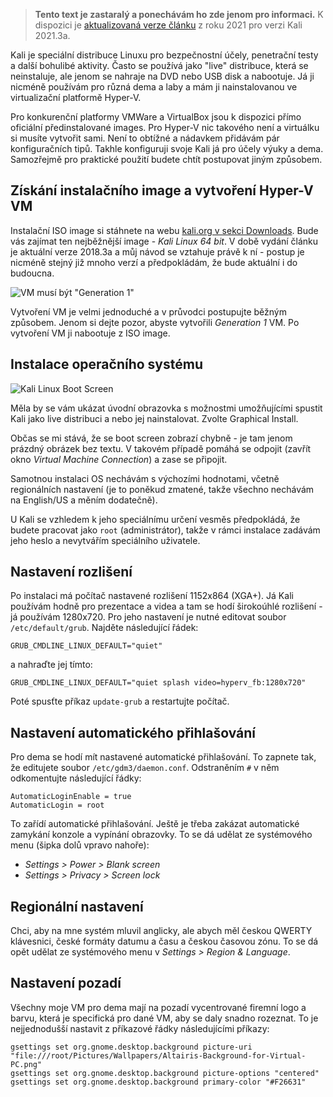 <!-- dcterms:title = Instalace a konfigurace Kali Linuxu na Hyper-V -->
<!-- dcterms:abstract = Kali je speciální distribuce Linuxu pro bezpečnostní účely, penetrační testy a další bohulibé aktivity. Přináším návod, jak ji nainstalovat na Hyper-V a jak ji zkonfigurovat pro účely dema/labu. -->
<!-- dcterms:creator = Michal Altair Valášek -->
<!-- x4w:pictureUrl = /perex-pictures/20181007-kali-linux-na-hyperv.png -->
<!-- x4w:pictureWidth = 150 -->
<!-- x4w:pictureHeight = 150 -->
<!-- x4w:category = Bezpečnost -->
<!-- x4w:category = IT -->
<!-- x4w:category = Software -->
<!-- dcterms:date = 2018-10-07 -->

> **Tento text je zastaralý a ponechávám ho zde jenom pro informaci.** 
> K dispozici je [aktualizovaná verze článku](/2021/11/kali-linux-na-hyperv) z roku 2021 pro verzi Kali 2021.3a.

Kali je speciální distribuce Linuxu pro bezpečnostní účely, penetrační testy a další bohulibé aktivity. Často se používá jako "live" distribuce, která se neinstaluje, ale jenom se nahraje na DVD nebo USB disk a nabootuje. Já ji nicméně používám pro různá dema a laby a mám ji nainstalovanou ve virtualizační platformě Hyper-V.

Pro konkurenční platformy VMWare a VirtualBox jsou k dispozici přímo oficiální předinstalované images. Pro Hyper-V nic takového není a virtuálku si musíte vytvořit sami. Není to obtížné a nádavkem přidávám pár konfiguračních tipů. Takhle konfiguruji svoje Kali já pro účely výuky a dema. Samozřejmě pro praktické použití budete chtít postupovat jiným způsobem.

## Získání instalačního image a vytvoření Hyper-V VM

Instalační ISO image si stáhnete na webu [kali.org v sekci Downloads](https://www.kali.org/downloads/). Bude vás zajímat ten nejběžnější image - _Kali Linux 64 bit_. V době vydání článku je aktuální verze 2018.3a a můj návod se vztahuje právě k ní - postup je nicméně stejný již mnoho verzí a předpokládám, že bude aktuální i do budoucna.

![VM musí být "Generation 1"](https://www.cdn.altairis.cz/Blog/2018/20181007-kali-01.png)

Vytvoření VM je velmi jednoduché a v průvodci postupujte běžným způsobem. Jenom si dejte pozor, abyste vytvořili _Generation 1_ VM. Po vytvoření VM ji nabootuje z ISO image.

## Instalace operačního systému

![Kali Linux Boot Screen](https://www.cdn.altairis.cz/Blog/2018/20181007-kali-02.png)

Měla by se vám ukázat úvodní obrazovka s možnostmi umožňujícími spustit Kali jako live distribuci a nebo jej nainstalovat. Zvolte Graphical Install.

Občas se mi stává, že se boot screen zobrazí chybně - je tam jenom prázdný obrázek bez textu. V takovém případě pomáhá se odpojit (zavřít okno _Virtual Machine Connection_) a zase se připojit.

Samotnou instalaci OS nechávám s výchozími hodnotami, včetně regionálních nastavení (je to poněkud zmatené, takže všechno nechávám na English/US a měním dodatečně).

U Kali se vzhledem k jeho speciálnímu určení vesměs předpokládá, že budete pracovat jako `root` (administrátor), takže v rámci instalace zadávám jeho heslo a nevytvářím speciálního uživatele.

## Nastavení rozlišení

Po instalaci má počítač nastavené rozlišení 1152x864 (XGA+). Já Kali používám hodně pro prezentace a videa a tam se hodí širokoúhlé rozlišení - já používám 1280x720. Pro jeho nastavení je nutné editovat soubor `/etc/default/grub`. Najděte následující řádek:

    GRUB_CMDLINE_LINUX_DEFAULT="quiet"

a nahraďte jej tímto:

    GRUB_CMDLINE_LINUX_DEFAULT="quiet splash video=hyperv_fb:1280x720"

Poté spusťte příkaz `update-grub` a restartujte počítač.

## Nastavení automatického přihlašování

Pro dema se hodí mít nastavené automatické přihlašování. To zapnete tak, že editujete soubor `/etc/gdm3/daemon.conf`. Odstraněním `#` v něm odkomentujte následující řádky:

    AutomaticLoginEnable = true
    AutomaticLogin = root

To zařídí automatické přihlašování. Ještě je třeba zakázat automatické zamykání konzole a vypínání obrazovky. To se dá udělat ze systémového menu (šipka dolů vpravo nahoře):

* _Settings > Power > Blank screen_
* _Settings > Privacy > Screen lock_

## Regionální nastavení

Chci, aby na mne systém mluvil anglicky, ale abych měl českou QWERTY klávesnici, české formáty datumu a času a českou časovou zónu. To se dá opět udělat ze systémového menu v _Settings > Region & Language_.

## Nastavení pozadí

Všechny moje VM pro dema mají na pozadí vycentrované firemní logo a barvu, která je specifická pro dané VM, aby se daly snadno rozeznat. To je nejjednodušší nastavit z příkazové řádky následujícími příkazy:

    gsettings set org.gnome.desktop.background picture-uri "file:///root/Pictures/Wallpapers/Altairis-Background-for-Virtual-PC.png"
    gsettings set org.gnome.desktop.background picture-options "centered"
    gsettings set org.gnome.desktop.background primary-color "#F26631"